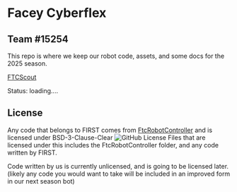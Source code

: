 # Facey Cyberflex
## Team #15254
This repo is where we keep our robot code, assets, and some docs for the 2025 season.

[FTCScout](https://ftcscout.org/teams/15254?season=2024)

Status: loading....

## License
Any code that belongs to FIRST comes from [FtcRobotController](https://github.com/FIRST-Tech-Challenge/FtcRobotController/) and is licensed under BSD-3-Clause-Clear
![GitHub License](https://img.shields.io/github/license/Bev-Facey-Robotics/BFH15254Repo)
Files that are licensed under this includes the FtcRobotController folder, and any code written by FIRST.

Code written by us is currently unlicensed, and is going to be licensed later. (likely any code you would want to take will be included in an improved form in our next season bot)
